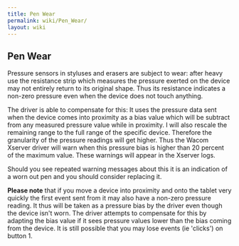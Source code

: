 ```yaml
---
title: Pen Wear
permalink: wiki/Pen_Wear/
layout: wiki
---
```


Pen Wear
--------

Pressure sensors in styluses and erasers are subject to wear: after
heavy use the resistance strip which measures the pressure exerted on
the device may not entirely return to its original shape. Thus its
resistance indicates a non-zero pressure even when the device does not
touch anything.

The driver is able to compensate for this: It uses the pressure data
sent when the device comes into proximity as a bias value which will be
subtract from any measured pressure value while in proximity. I will
also rescale the remaining range to the full range of the specific
device. Therefore the granularity of the pressure readings will get
higher. Thus the Wacom Xserver driver will warn when this pressure bias
is higher than 20 percent of the maximum value. These warnings will
appear in the Xserver logs.

Should you see repeated warning messages about this it is an indication
of a worn out pen and you should consider replacing it.

**Please note** that if you move a device into proximity and onto the
tablet very quickly the first event sent from it may also have a
non-zero pressure reading. It thus will be taken as a pressure bias by
the driver even though the device isn't worn. The driver attempts to
compensate for this by adapting the bias value if it sees pressure
values lower than the bias coming from the device. It is still possible
that you may lose events (ie 'clicks') on button 1.
